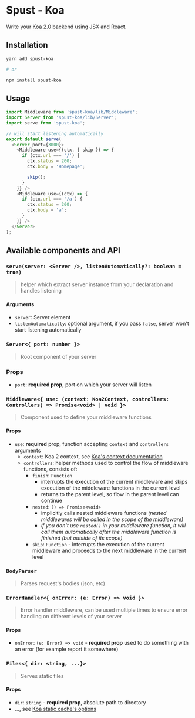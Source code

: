 # Spust - Koa

Write your [Koa 2.0](https://github.com/koajs/koa) backend using JSX and React.

## Installation

```sh
yarn add spust-koa

# or

npm install spust-koa
```

## Usage

```js
import Middleware from 'spust-koa/lib/Middleware';
import Server from 'spust-koa/lib/Server';
import serve from 'spust-koa';

// will start listening automatically
export default serve(
  <Server port={3000}>
    <Middleware use={(ctx, { skip }) => {
      if (ctx.url === '/') {
        ctx.status = 200;
        ctx.body = 'Homepage';

        skip();
      }
    }} />
    <Middleware use={(ctx) => {
      if (ctx.url === '/a') {
        ctx.status = 200;
        ctx.body = 'a';
      }
    }} />
  </Server>
);
```

## Available components and API

### `serve(server: <Server />, listenAutomatically?: boolean = true)`

> helper which extract server instance from your declaration and handles listening

#### Arguments

* `server`: Server element
* `listenAutomatically`: optional argument, if you pass `false`, server won't start listening automatically

### `Server<{ port: number }>`

> Root component of your server

### Props

* `port`: **required prop**, port on which your server will listen

### `Middleware<{ use: (context: Koa2Context, controllers: Controllers) => Promise<void> | void }>`

> Component used to define your middleware functions

#### Props

* `use`: **required** prop, function accepting `context` and `controllers` arguments
  * `context`: Koa 2 context, see [Koa's context documentation](https://github.com/koajs/koa/blob/master/docs/api/context.md)
  * `controllers`: helper methods used to control the flow of middleware functions, consists of:
    * `finish`: `Function`
      * interrupts the execution of the current middleware and skips execution of the middleware functions in the current level
      * returns to the parent level, so flow in the parent level can continue
    * `nested`: `() => Promise<void>`
      * implicitly calls nested middleware functions *(nested middlewares will be called in the scope of the middleware)*
      * *if you don't use `nested()` in your middleware function, it will call them automatically after the middleware function is finished (but outside of its scope)*
    * `skip`: `Function` - interrupts the execution of the current middleware and proceeds to the next middleware in the current level

### `BodyParser`

> Parses request's bodies (json, etc)

### `ErrorHandler<{ onError: (e: Error) => void }>`

> Error handler middleware, can be used multiple times to ensure error handling on different levels of your server

#### Props

* `onError`: `(e: Error) => void` - **required prop** used to do something with an error (for example report it somewhere)

### `Files<{ dir: string, ...}>`

> Serves static files

#### Props

* `dir`: `string` - **required prop**, absolute path to directory
* ..., see [Koa static cache's options](https://github.com/koajs/static-cache#staticcachedir--options--files)
